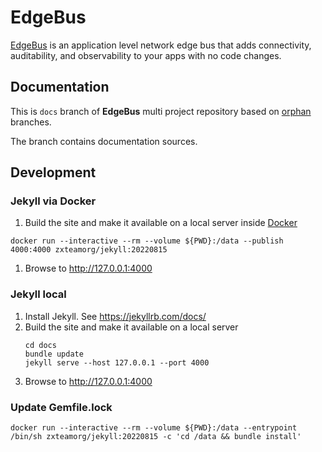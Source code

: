 # EdgeBus

[EdgeBus](https://docs.edgebus.io) is an application level network edge bus that adds connectivity, auditability, and observability to your apps with no code changes.

## Documentation

This is `docs` branch of **EdgeBus** multi project repository based on [orphan](https://git-scm.com/docs/git-checkout#Documentation/git-checkout.txt---orphanltnew-branchgt) branches.

The branch contains documentation sources.

## Development

### Jekyll via Docker
1. Build the site and make it available on a local server inside [Docker](https://www.docker.com/)
  ```shell
  docker run --interactive --rm --volume ${PWD}:/data --publish 4000:4000 zxteamorg/jekyll:20220815
  ```
1. Browse to http://127.0.0.1:4000

### Jekyll local
1. Install Jekyll. See https://jekyllrb.com/docs/
1. Build the site and make it available on a local server
	```shell
	cd docs
	bundle update
	jekyll serve --host 127.0.0.1 --port 4000
	```
1. Browse to http://127.0.0.1:4000


### Update Gemfile.lock

```shell
docker run --interactive --rm --volume ${PWD}:/data --entrypoint /bin/sh zxteamorg/jekyll:20220815 -c 'cd /data && bundle install'
```
